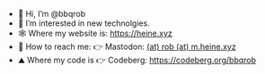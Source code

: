 - 👋 Hi, I’m @bbqrob
- 👀 I’m interested in new technolgies.
- 🕸️ Where my website is: https://heine.xyz
- 🐘 How to reach me: 👉 Mastodon: <a rel="me" href="https://m.heine.xyz/@rob">(at) rob (at) m.heine.xyz</a>
- ⛰️ Where my code is 👉 Codeberg: https://codeberg.org/bbqrob

<!---
bbqrob/bbqrob is a ✨ special ✨ repository because its `README.md` (this file) appears on your GitHub profile.
You can click the Preview link to take a look at your changes.
--->
